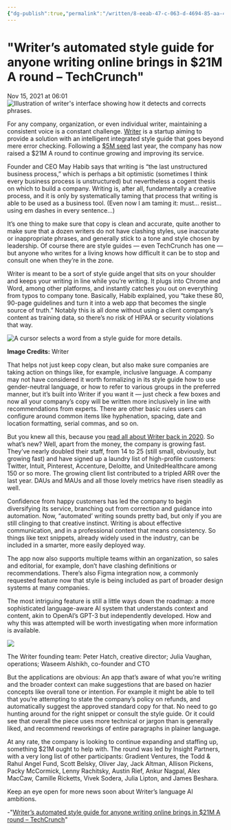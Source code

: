 ```yaml
---
{"dg-publish":true,"permalink":"/written/8-eeab-47-c-063-d-4694-85-aa-4-f5-d7-a175-bb-5/","dgHomeLink":true,"dgPassFrontmatter":false}
---
```


# "Writer’s automated style guide for anyone writing online brings in $21M A round – TechCrunch" 
Nov 15, 2021 at 06:01
![Illustration of writer's interface showing how it detects and corrects phrases.](https://techcrunch.com/wp-content/uploads/2021/11/writer-header.jpg?w=730&crop=1)

For any company, organization, or even individual writer, maintaining a consistent voice is a constant challenge. [Writer](https://writer.com) is a startup aiming to provide a solution with an intelligent integrated style guide that goes beyond mere error checking. Following a [$5M seed](https://techcrunch.com/2020/10/02/writer-pens-a-5m-seed-round-for-its-ai-style-guide-that-flags-bias-and-tone/) last year, the company has now raised a $21M A round to continue growing and improving its service.

Founder and CEO May Habib says that writing is “the last unstructured business process,” which is perhaps a bit optimistic (sometimes I think every business process is unstructured) but nevertheless a cogent thesis on which to build a company. Writing is, after all, fundamentally a creative process, and it is only by systematically taming that process that writing is able to be used as a business tool. (Even now I am taming it: must… resist… using em dashes in every sentence…)

It’s one thing to make sure that copy is clean and accurate, quite another to make sure that a dozen writers do not have clashing styles, use inaccurate or inappropriate phrases, and generally stick to a tone and style chosen by leadership. Of course there are style guides — even TechCrunch has one — but anyone who writes for a living knows how difficult it can be to stop and consult one when they’re in the zone.

Writer is meant to be a sort of style guide angel that sits on your shoulder and keeps your writing in line while you’re writing. It plugs into Chrome and Word, among other platforms, and instantly catches you out on everything from typos to company tone. Basically, Habib explained, you “take these 80, 90-page guidelines and turn it into a web app that becomes the single source of truth.” Notably this is all done without using a client company’s content as training data, so there’s no risk of HIPAA or security violations that way.

![A cursor selects a word from a style guide for more details.](https://techcrunch.com/wp-content/uploads/2021/11/writer-list1.gif)

**Image Credits:** Writer

That helps not just keep copy clean, but also make sure companies are taking action on things like, for example, inclusive language. A company may not have considered it worth formalizing in its style guide how to use gender-neutral language, or how to refer to various groups in the preferred manner, but it’s built into Writer if you want it — just check a few boxes and now all your company’s copy will be written more inclusively in line with recommendations from experts. There are other basic rules users can configure around common items like hyphenation, spacing, date and location formatting, serial commas, and so on.

But you knew all this, because you [read all about Writer back in 2020](https://techcrunch.com/2020/10/02/writer-pens-a-5m-seed-round-for-its-ai-style-guide-that-flags-bias-and-tone/). So what’s new? Well, apart from the money, the company is growing fast. They’ve nearly doubled their staff, from 14 to 25 (still small, obviously, but growing fast) and have signed up a laundry list of high-profile customers: Twitter, Intuit, Pinterest, Accenture, Deloitte, and UnitedHealthcare among 150 or so more. The growing client list contributed to a tripled ARR over the last year. DAUs and MAUs and all those lovely metrics have risen steadily as well.

Confidence from happy customers has led the company to begin diversifying its service, branching out from correction and guidance into automation. Now, “automated’ writing sounds pretty bad, but only if you are still clinging to that creative instinct. Writing is about effective communication, and in a professional context that means consistency. So things like text snippets, already widely used in the industry, can be included in a smarter, more easily deployed way.

The app now also supports multiple teams within an organization, so sales and editorial, for example, don’t have clashing definitions or recommendations. There’s also Figma integration now, a commonly requested feature now that style is being included as part of broader design systems at many companies.

The most intriguing feature is still a little ways down the roadmap: a more sophisticated language-aware AI system that understands context and content, akin to OpenAI’s GPT-3 but independently developed. How and why this was attempted will be worth investigating when more information is available.

![](https://techcrunch.com/wp-content/uploads/2021/11/writer-founders.jpg)

The Writer founding team: Peter Hatch, creative director; Julia Vaughan, operations; Waseem Alshikh, co-founder and CTO

But the applications are obvious: An app that’s aware of what you’re writing and the broader context can make suggestions that are based on hazier concepts like overall tone or intention. For example it might be able to tell that you’re attempting to state the company’s policy on refunds, and automatically suggest the approved standard copy for that. No need to go hunting around for the right snippet or consult the style guide. Or it could see that overall the piece uses more technical or jargon than is generally liked, and recommend reworkings of entire paragraphs in plainer language.

At any rate, the company is looking to continue expanding and staffing up, something $21M ought to help with. The round was led by Insight Partners, with a very long list of other participants: Gradient Ventures, the Todd & Rahul Angel Fund, Scott Belsky, Oliver Jay, Jack Altman, Allison Pickens, Packy McCormick, Lenny Rachitsky, Austin Rief, Ankur Nagpal, Alex MacCaw, Camille Ricketts, Vivek Sodera, Julia Lipton, and James Beshara.

Keep an eye open for more news soon about Writer’s language AI ambitions.

-"[Writer’s automated style guide for anyone writing online brings in $21M A round – TechCrunch](https://techcrunch.com/2021/11/15/writers-automated-style-guide-for-web-based-publishing-brings-in-21m-a-round/)"